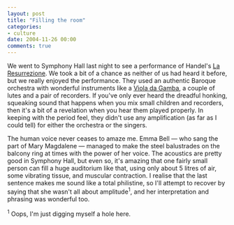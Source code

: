 ```yaml
---
layout: post
title: "Filling the room"
categories:
- culture
date: 2004-11-26 00:00
comments: true
---
```


<p>We went to Symphony Hall last night to see a performance of Handel's <a href="http://www.amazon.co.uk/exec/obidos/ASIN/B00000130H/butshesagirl-21">La Resurrezione</a>. We took a bit of a chance as neither of us had heard it before, but we really enjoyed the performance. They used an authentic Baroque orchestra with wonderful instruments like a <a href="http://www.vdgs.demon.co.uk/">Viola da Gamba</a>, a couple of lutes and a pair of recorders. If you've only ever heard the dreadful honking, squeaking sound that happens when you mix small children and recorders, then it's a bit of a revelation when you hear them played properly. In keeping with the period feel, they didn't use any amplification (as far as I could tell) for either the orchestra or the singers.</p>

<p>The human voice never ceases to amaze me. Emma Bell &mdash; who sang the part of Mary Magdalene &mdash; managed to make the steel balustrades on the balcony ring at times with the power of her voice. The acoustics are pretty good in Symphony Hall, but even so, it's amazing that one fairly small person can fill a huge auditorium like that, using only about 5 litres of air, some vibrating tissue, and muscular contraction. I realise that the last sentence makes me sound like a total philistine, so I'll attempt to recover by saying that she wasn't all about amplitude<sup>1</sup>, and her interpretation and phrasing was wonderful too.</p>

<p><sup>1</sup> Oops, I'm just digging myself a hole here.</p>


